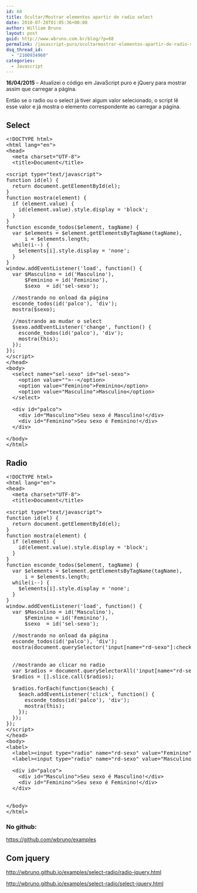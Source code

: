 ```yaml
---
id: 68
title: Ocultar/Mostrar elementos apartir de radio select
date: 2010-07-28T01:05:36+00:00
author: William Bruno
layout: post
guid: http://www.wbruno.com.br/blog/?p=68
permalink: /javascript-puro/ocultarmostrar-elementos-apartir-de-radio-select/
dsq_thread_id:
  - "2100934960"
categories:
  - Javascript
---
```

**16/04/2015** &#8211; Atualizei o código em JavaScript puro e jQuery para mostrar assim que carregar a página.
  
Então se o radio ou o select já tiver algum valor selecionado, o script lê esse valor e já mostra o elemento correspondente ao carregar a página.

## Select

<pre name="code" class="html">&lt;!DOCTYPE html>
&lt;html lang="en">
&lt;head>
  &lt;meta charset="UTF-8">
  &lt;title>Document&lt;/title>

&lt;script type="text/javascript">
function id(el) {
  return document.getElementById(el);
}
function mostra(element) {
  if (element.value) {
    id(element.value).style.display = 'block';
  }
}
function esconde_todos($element, tagName) {
  var $elements = $element.getElementsByTagName(tagName),
      i = $elements.length;
  while(i--) {
    $elements[i].style.display = 'none';
  }
}
window.addEventListener('load', function() {
  var $Masculino = id('Masculino'),
      $Feminino = id('Feminino'),
      $sexo  = id('sel-sexo');

  //mostrando no onload da página
  esconde_todos(id('palco'), 'div');
  mostra($sexo);

  //mostrando ao mudar o select
  $sexo.addEventListener('change', function() {
    esconde_todos(id('palco'), 'div');
    mostra(this);
  });
});
&lt;/script>
&lt;/head>
&lt;body>
  &lt;select name="sel-sexo" id="sel-sexo">
    &lt;option value="">--&lt;/option>
    &lt;option value="Feminino">Feminino&lt;/option>
    &lt;option value="Masculino">Masculino&lt;/option>
  &lt;/select>

  &lt;div id="palco">
    &lt;div id="Masculino">Seu sexo é Masculino!&lt;/div>
    &lt;div id="Feminino">Seu sexo é Feminino!&lt;/div>
  &lt;/div>

&lt;/body>
&lt;/html>
</pre>

## Radio

<pre>&lt;!DOCTYPE html>
&lt;html lang="en">
&lt;head>
  &lt;meta charset="UTF-8">
  &lt;title>Document&lt;/title>

&lt;script type="text/javascript">
function id(el) {
  return document.getElementById(el);
}
function mostra(element) {
  if (element) {
    id(element.value).style.display = 'block';
  }
}
function esconde_todos($element, tagName) {
  var $elements = $element.getElementsByTagName(tagName),
      i = $elements.length;
  while(i--) {
    $elements[i].style.display = 'none';
  }
}
window.addEventListener('load', function() {
  var $Masculino = id('Masculino'),
      $Feminino = id('Feminino'),
      $sexo  = id('sel-sexo');

  //mostrando no onload da página
  esconde_todos(id('palco'), 'div');
  mostra(document.querySelector('input[name="rd-sexo"]:checked'));


  //mostrando ao clicar no radio
  var $radios = document.querySelectorAll('input[name="rd-sexo"]');
  $radios = [].slice.call($radios);

  $radios.forEach(function($each) {
    $each.addEventListener('click', function() {
      esconde_todos(id('palco'), 'div');
      mostra(this);
    });
  });
});
&lt;/script>
&lt;/head>
&lt;body>
&lt;label>
  &lt;label>&lt;input type="radio" name="rd-sexo" value="Feminino" />Feminino&lt;/label>
  &lt;label>&lt;input type="radio" name="rd-sexo" value="Masculino" />Masculino&lt;/label>

  &lt;div id="palco">
    &lt;div id="Masculino">Seu sexo é Masculino!&lt;/div>
    &lt;div id="Feminino">Seu sexo é Feminino!&lt;/div>
  &lt;/div>


&lt;/body>
&lt;/html>
</pre>

### No github:

<https://github.com/wbruno/examples>

## Com jquery

<http://wbruno.github.io/examples/select-radio/radio-jquery.html>
  
<http://wbruno.github.io/examples/select-radio/select-jquery.html>
